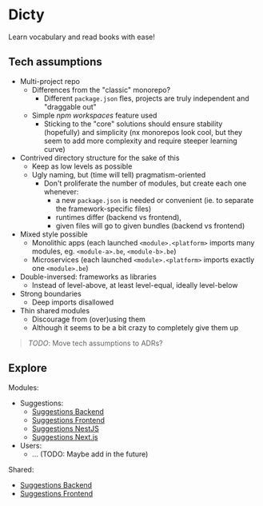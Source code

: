 # Dicty

Learn vocabulary and read books with ease!

## Tech assumptions

- Multi-project repo
  - Differences from the "classic" monorepo?
    - Different `package.json` fles, projects are truly independent and "draggable out"
  - Simple _npm workspaces_ feature used
    - Sticking to the "core" solutions should ensure stability (hopefully) and simplicity (nx monorepos look cool, but they seem to add more complexity and require steeper learning curve)
- Contrived directory structure for the sake of this
  - Keep as low levels as possible
  - Ugly naming, but (time will tell) pragmatism-oriented
    - Don't proliferate the number of modules, but create each one whenever:
      - a new `package.json` is needed or convenient (ie. to separate the framework-specific files)
      - runtimes differ (backend vs frontend),
      - given files will go to given bundles (backend vs frontend)
- Mixed style possible
  - Monolithic apps (each launched `<module>.<platform>` imports many modules, eg. `<module-a>.be`, `<module-b>.be`)
  - Microservices (each launched `<module>.<platform>` imports exactly one `<module>.be`)
- Double-inversed: frameworks as libraries
  - Instead of level-above, at least level-equal, ideally level-below
- Strong boundaries
  - Deep imports disallowed
- Thin shared modules
  - Discourage from (over)using them
  - Although it seems to be a bit crazy to completely give them up

> _TODO_: Move tech assumptions to ADRs?

## Explore

Modules:

- Suggestions:
  - [Suggestions Backend](./modules/suggestions.be/README.md)
  - [Suggestions Frontend](./modules/suggestions.fe/README.md)
  - [Suggestions NestJS](./modules/suggestions.nest/README.md)
  - [Suggestions Next.js](./modules/suggestions.next/README.md)
- Users:
  - ... (TODO: Maybe add in the future)

Shared:

- [Suggestions Backend](./shared/misc/README.md)
- [Suggestions Frontend](./shared/testing/README.md)
